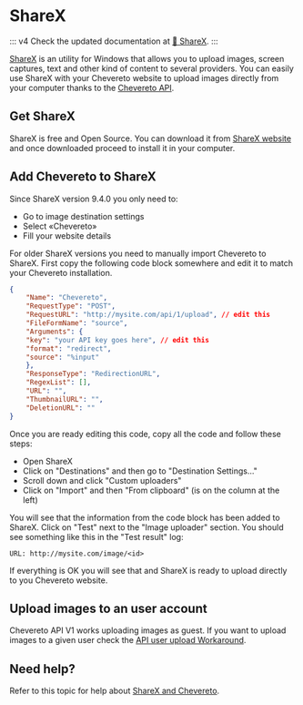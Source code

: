 # ShareX

::: v4
Check the updated documentation at [🌈 ShareX](https://v4-user.chevereto.com/integrations/pup.html).
:::

[ShareX](https://en.wikipedia.org/wiki/ShareX) is an utility for Windows that allows you to upload images, screen captures, text and other kind of content to several providers. You can easily use ShareX with your Chevereto website to upload images directly from your computer thanks to the [Chevereto API](../../api/README.md).

## Get ShareX

ShareX is free and Open Source. You can download it from [ShareX website](https://getsharex.com/) and once downloaded proceed to install it in your computer.

## Add Chevereto to ShareX

Since ShareX version 9.4.0 you only need to:

- Go to image destination settings
- Select «Chevereto»
- Fill your website details

For older ShareX versions you need to manually import Chevereto to ShareX. First copy the following code block somewhere and edit it to match your Chevereto installation.

```json
{
    "Name": "Chevereto",
    "RequestType": "POST",
    "RequestURL": "http://mysite.com/api/1/upload", // edit this
    "FileFormName": "source",
    "Arguments": {
    "key": "your API key goes here", // edit this
    "format": "redirect",
    "source": "%input"
    },
    "ResponseType": "RedirectionURL",
    "RegexList": [],
    "URL": "",
    "ThumbnailURL": "",
    "DeletionURL": ""
}
```

Once you are ready editing this code, copy all the code and follow these steps:

- Open ShareX
- Click on "Destinations" and then go to "Destination Settings..."
- Scroll down and click "Custom uploaders"
- Click on "Import" and then "From clipboard" (is on the column at the left)

You will see that the information from the code block has been added to ShareX. Click on "Test" next to the "Image uploader" section. You should see something like this in the "Test result" log:

```plain
URL: http://mysite.com/image/<id>
```

If everything is OK you will see that and ShareX is ready to upload directly to you Chevereto website.

## Upload images to an user account

Chevereto API V1 works uploading images as guest. If you want to upload images to a given user check the [API user upload Workaround](../../api/README.md#upload-to-user-workaround).

## Need help?

Refer to this topic for help about [ShareX and Chevereto](https://chevereto.com/community/threads/sharex-and-chevereto.5254/).
